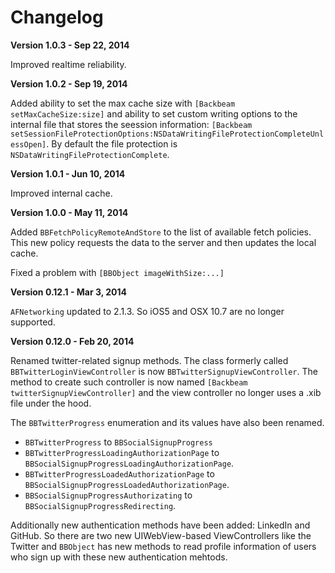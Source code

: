 Changelog
=========

**Version 1.0.3 - Sep 22, 2014**

Improved realtime reliability.

**Version 1.0.2 - Sep 19, 2014**

Added ability to set the max cache size with `[Backbeam setMaxCacheSize:size]` and ability to set custom writing options to the internal file that stores the seession information: `[Backbeam setSessionFileProtectionOptions:NSDataWritingFileProtectionCompleteUnlessOpen]`. By default the file protection is `NSDataWritingFileProtectionComplete`.

**Version 1.0.1 - Jun 10, 2014**

Improved internal cache.

**Version 1.0.0 - May 11, 2014**

Added `BBFetchPolicyRemoteAndStore` to the list of available fetch policies. This new policy requests the data to the server and then updates the local cache.

Fixed a problem with `[BBObject imageWithSize:...]`

**Version 0.12.1 - Mar 3, 2014**

`AFNetworking` updated to 2.1.3. So iOS5 and OSX 10.7 are no longer supported.

**Version 0.12.0 - Feb 20, 2014**

Renamed twitter-related signup methods. The class formerly called `BBTwitterLoginViewController` is now `BBTwitterSignupViewController`. The method to create such controller is now named `[Backbeam twitterSignupViewController]` and the view controller no longer uses a .xib file under the hood.

The `BBTwitterProgress` enumeration and its values have also been renamed.

* `BBTwitterProgress` to `BBSocialSignupProgress`
* `BBTwitterProgressLoadingAuthorizationPage` to `BBSocialSignupProgressLoadingAuthorizationPage`.
* `BBTwitterProgressLoadedAuthorizationPage` to `BBSocialSignupProgressLoadedAuthorizationPage`.
* `BBSocialSignupProgressAuthorizating` to `BBSocialSignupProgressRedirecting`.

Additionally new authentication methods have been added: LinkedIn and GitHub. So there are two new UIWebView-based ViewControllers like the Twitter and `BBObject` has new methods to read profile information of users who sign up with these new authentication mehtods.
